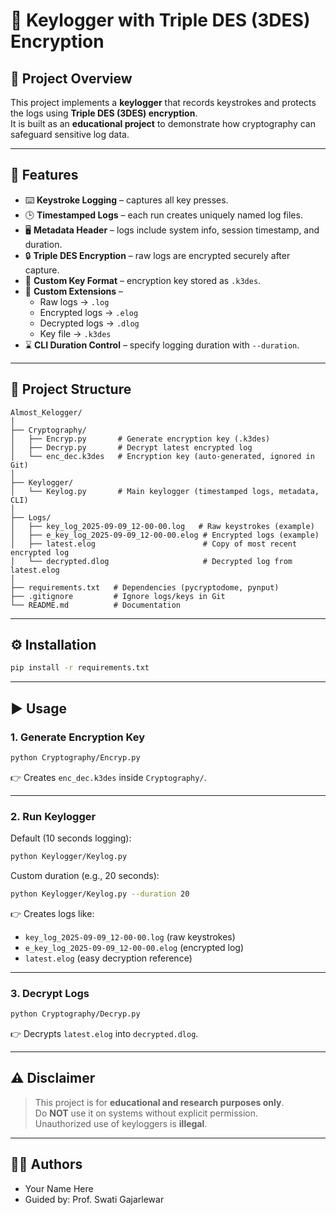 # 🔑 Keylogger with Triple DES (3DES) Encryption  

## 📌 Project Overview  
This project implements a **keylogger** that records keystrokes and protects the logs using **Triple DES (3DES) encryption**.  
It is built as an **educational project** to demonstrate how cryptography can safeguard sensitive log data.  

---

## 🚀 Features  
- ⌨️ **Keystroke Logging** – captures all key presses.  
- 🕒 **Timestamped Logs** – each run creates uniquely named log files.  
- 🖥️ **Metadata Header** – logs include system info, session timestamp, and duration.  
- 🔒 **Triple DES Encryption** – raw logs are encrypted securely after capture.  
- 🔑 **Custom Key Format** – encryption key stored as `.k3des`.  
- 📂 **Custom Extensions** –  
  - Raw logs → `.log`  
  - Encrypted logs → `.elog`  
  - Decrypted logs → `.dlog`  
  - Key file → `.k3des`  
- ⌛ **CLI Duration Control** – specify logging duration with `--duration`.  

---

## 📂 Project Structure  

```
Almost_Kelogger/
│
├── Cryptography/
│   ├── Encryp.py       # Generate encryption key (.k3des)
│   ├── Decryp.py       # Decrypt latest encrypted log
│   └── enc_dec.k3des   # Encryption key (auto-generated, ignored in Git)
│
├── Keylogger/
│   └── Keylog.py       # Main keylogger (timestamped logs, metadata, CLI)
│
├── Logs/
│   ├── key_log_2025-09-09_12-00-00.log   # Raw keystrokes (example)
│   ├── e_key_log_2025-09-09_12-00-00.elog # Encrypted logs (example)
│   ├── latest.elog                        # Copy of most recent encrypted log
│   └── decrypted.dlog                     # Decrypted log from latest.elog
│
├── requirements.txt   # Dependencies (pycryptodome, pynput)
├── .gitignore         # Ignore logs/keys in Git
└── README.md          # Documentation
```

---

## ⚙️ Installation  

```bash
pip install -r requirements.txt
```

---

## ▶️ Usage  

### 1. Generate Encryption Key  
```bash
python Cryptography/Encryp.py
```
👉 Creates `enc_dec.k3des` inside `Cryptography/`.  

---

### 2. Run Keylogger  
Default (10 seconds logging):  
```bash
python Keylogger/Keylog.py
```

Custom duration (e.g., 20 seconds):  
```bash
python Keylogger/Keylog.py --duration 20
```

👉 Creates logs like:  
- `key_log_2025-09-09_12-00-00.log` (raw keystrokes)  
- `e_key_log_2025-09-09_12-00-00.elog` (encrypted log)  
- `latest.elog` (easy decryption reference)  

---

### 3. Decrypt Logs  
```bash
python Cryptography/Decryp.py
```
👉 Decrypts `latest.elog` into `decrypted.dlog`.  

---

## ⚠️ Disclaimer  
> This project is for **educational and research purposes only**.  
> Do **NOT** use it on systems without explicit permission.  
> Unauthorized use of keyloggers is **illegal**.  

---

## 👨‍💻 Authors  
- Your Name Here  
- Guided by: Prof. Swati Gajarlewar  
